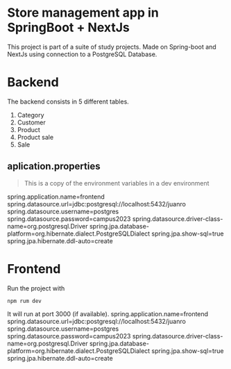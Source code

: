 # Store management app in SpringBoot + NextJs

This project is part of a suite of study projects. Made on Spring-boot and NextJs using connection to a PostgreSQL Database.

# Backend

The backend consists in 5 different tables.

1. Category
2. Customer
3. Product
4. Product sale
5. Sale

## aplication.properties

>This is a copy of the environment variables in a dev environment

spring.application.name=frontend
spring.datasource.url=jdbc:postgresql://localhost:5432/juanro
spring.datasource.username=postgres
spring.datasource.password=campus2023
spring.datasource.driver-class-name=org.postgresql.Driver
spring.jpa.database-platform=org.hibernate.dialect.PostgreSQLDialect
spring.jpa.show-sql=true
spring.jpa.hibernate.ddl-auto=create

# Frontend

Run the project with

`npm rum dev`

It will run at port 3000 (if available).
spring.application.name=frontend
spring.datasource.url=jdbc:postgresql://localhost:5432/juanro
spring.datasource.username=postgres
spring.datasource.password=campus2023
spring.datasource.driver-class-name=org.postgresql.Driver
spring.jpa.database-platform=org.hibernate.dialect.PostgreSQLDialect
spring.jpa.show-sql=true
spring.jpa.hibernate.ddl-auto=create


